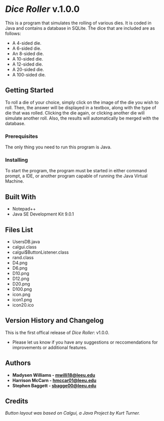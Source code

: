 # *Dice Roller* v.1.0.0
This is a program that simulates the rolling of various dies. It is coded in Java and contains a database in SQLite. The dice that are included are as follows:
* A 4-sided die.
* A 6-sided die.
* An 8-sided die.
* A 10-sided die.
* A 12-sided die.
* A 20-sided die.
* A 100-sided die.
## Getting Started
To roll a die of your choice, simply click on the image of the die you wish to roll. Then, the answer will be displayed in a textbox, along with the type of die that was rolled. Clicking the die again, or clicking another die will simulate another roll. Also, the results will automatically be merged with the database.
### Prerequisites
The only thing you need to run this program is Java.
### Installing
To start the program, the program must be started in either command prompt, a IDE, or another program capable of running the Java Virtual Machine.
## Built With
* Notepad++
* Java SE Development Kit 9.0.1
## Files List
* UsersDB.java
* calgui.class
* calgui$ButtonListener.class
* rand.class
* D4.png
* D6.png
* D10.png
* D12.png
* D20.png
* D100.png
* icon.png
* icon1.png
* icon20.ico
## Version History and Changelog
This is the first offical release of *Dice Roller*: v1.0.0. 
* Please let us know if you have any suggestions or reccomendations for improvements or additional features.
## Authors
* **Madysen Williams - mwilli18@leeu.edu**
* **Harrison McCarn - hmccar01@leeu.edu**
* **Stephen Baggett - sbagge00@leeu.edu**
## Credits
*Button layout was based on Calgui, a Java Project by Kurt Turner.*
